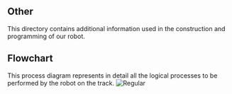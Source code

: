 ## Other

This directory contains additional information used in the construction and programming of our robot.

## Flowchart
This process diagram represents in detail all the logical processes to be performed by the robot on the track.
![Regular](https://github.com/csvprobotica/RoSGhost/blob/main/schemes/Flowchart.png)

